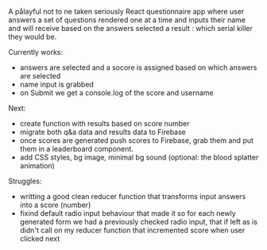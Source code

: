 A pålayful not to ne taken seriously React questionnaire app where user answers a set of questions rendered one at a time and inputs their name and will receive based on the answers selected a result : which serial killer they would be.

Currently works:

- answers are selected and a socore is assigned based on which answers are selected
- name input is grabbed
- on Submit we get a console.log of the score and username

Next:

- create function with results based on score number
- migrate both q&a data and results data to Firebase
- once scores are generated push scores to Firebase, grab them and put them in a leaderboard component.
- add CSS styles, bg image, minimal bg sound (optional: the blood splatter animation)

Struggles:

- writting a good clean reducer function that transforms input answers into a score (number)
- fixind default radio input behaviour that made it so for each newly generated form we had a previously checked radio input, that if left as is didn't call on my reducer function that incremented score when user clicked next
